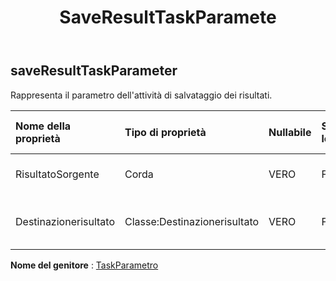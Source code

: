 ﻿---
title: SaveResultTaskParamete
second_title: Aspose.Cells Cloud Documen
type: docs
url: /it/specification/model/saveresulttaskparameter/
description: "Aspose.Cells Specifica del modello cloud: SaveResultTaskParameter. Gestisci facilmente Excel e altri fogli di calcolo con funzionalità come apertura, generazione, modifica, divisione, unione, confronto e conversione"
kwords: Excel, Office, Foglio di calcolo, Cloud REST API, SaveResultTaskParameter
weight: 50
---
## **saveResultTaskParameter**

 Rappresenta il parametro dell'attività di salvataggio dei risultati.

| Nome della proprietà| Tipo di proprietà| Nullabile| Sola lettura| Valore di default| Descrizione|
|:- |:- |:- |:- |:- |:- |
| RisultatoSorgente| Corda| VERO| Falso||Rappresenta l'origine dati dei risultati.|
| Destinazionerisultato| Classe:Destinazionerisultato| VERO| Falso|| Rappresenta i dati di destinazione dei risultati.|

**Nome del genitore** : [TaskParametro](/specification/model/taskparameter)

